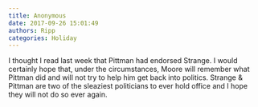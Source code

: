 ```yaml
---
title: Anonymous
date: 2017-09-26 15:01:49
authors: Ripp
categories: Holiday
---
```


 I thought I read last week that Pittman had endorsed Strange.  I would certainly hope that, under the circumstances, Moore will remember what Pittman did and will not try to help him get back into politics.  Strange &amp; Pittman are two of the sleaziest politicians to ever hold office and I hope they will not do so ever again.